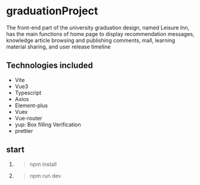 # graduationProject

The front-end part of the university graduation design, named Leisure Inn, has the main functions of home page to display recommendation messages, knowledge article browsing and publishing comments, mall, learning material sharing, and user release timeline

## Technologies included

- Vite
- Vue3
- Typescript
- Axios
- Element-plus
- Vuex
- Vue-router
- yup: Box filling Verification
- prettier

## start

1. > npm install

2. > npm run dev
